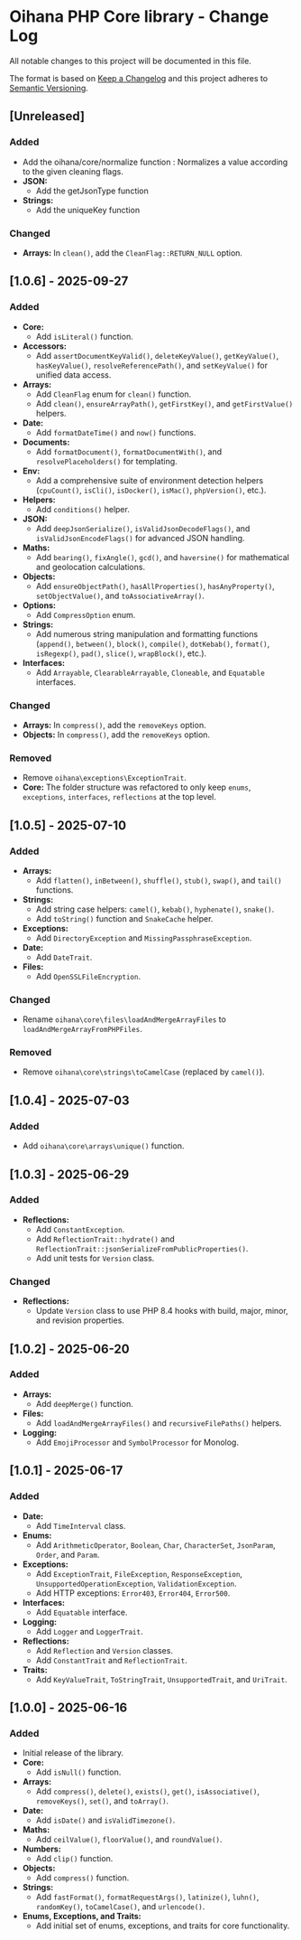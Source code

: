 # Oihana PHP Core library - Change Log

All notable changes to this project will be documented in this file.

The format is based on [Keep a Changelog](http://keepachangelog.com/) and this project adheres to [Semantic Versioning](http://semver.org/).

## [Unreleased]

### Added
 - Add the oihana/core/normalize function : Normalizes a value according to the given cleaning flags.
 - **JSON:**
   - Add the getJsonType function 
 - **Strings:**
   - Add the uniqueKey function

### Changed
- **Arrays:** In `clean()`, add the `CleanFlag::RETURN_NULL` option.

## [1.0.6] - 2025-09-27

### Added
- **Core:**
  - Add `isLiteral()` function.
- **Accessors:**
  - Add `assertDocumentKeyValid()`, `deleteKeyValue()`, `getKeyValue()`, `hasKeyValue()`, `resolveReferencePath()`, and `setKeyValue()` for unified data access.
- **Arrays:**
  - Add `CleanFlag` enum for `clean()` function.
  - Add `clean()`, `ensureArrayPath()`, `getFirstKey()`, and `getFirstValue()` helpers.
- **Date:**
  - Add `formatDateTime()` and `now()` functions.
- **Documents:**
  - Add `formatDocument()`, `formatDocumentWith()`, and `resolvePlaceholders()` for templating.
- **Env:**
  - Add a comprehensive suite of environment detection helpers (`cpuCount()`, `isCli()`, `isDocker()`, `isMac()`, `phpVersion()`, etc.).
- **Helpers:**
  - Add `conditions()` helper.
- **JSON:**
  - Add `deepJsonSerialize()`, `isValidJsonDecodeFlags()`, and `isValidJsonEncodeFlags()` for advanced JSON handling.
- **Maths:**
  - Add `bearing()`, `fixAngle()`, `gcd()`, and `haversine()` for mathematical and geolocation calculations.
- **Objects:**
  - Add `ensureObjectPath()`, `hasAllProperties()`, `hasAnyProperty()`, `setObjectValue()`, and `toAssociativeArray()`.
- **Options:**
  - Add `CompressOption` enum.
- **Strings:**
  - Add numerous string manipulation and formatting functions (`append()`, `between()`, `block()`, `compile()`, `dotKebab()`, `format()`, `isRegexp()`, `pad()`, `slice()`, `wrapBlock()`, etc.).
- **Interfaces:**
  - Add `Arrayable`, `ClearableArrayable`, `Cloneable`, and `Equatable` interfaces.

### Changed
- **Arrays:** In `compress()`, add the `removeKeys` option.
- **Objects:** In `compress()`, add the `removeKeys` option.

### Removed
- Remove `oihana\exceptions\ExceptionTrait`.
- **Core:** The folder structure was refactored to only keep `enums`, `exceptions`, `interfaces`, `reflections` at the top level.

## [1.0.5] - 2025-07-10

### Added
- **Arrays:**
  - Add `flatten()`, `inBetween()`, `shuffle()`, `stub()`, `swap()`, and `tail()` functions.
- **Strings:**
  - Add string case helpers: `camel()`, `kebab()`, `hyphenate()`, `snake()`.
  - Add `toString()` function and `SnakeCache` helper.
- **Exceptions:**
  - Add `DirectoryException` and `MissingPassphraseException`.
- **Date:**
  - Add `DateTrait`.
- **Files:**
  - Add `OpenSSLFileEncryption`.

### Changed
- Rename `oihana\core\files\loadAndMergeArrayFiles` to `loadAndMergeArrayFromPHPFiles`.

### Removed
- Remove `oihana\core\strings\toCamelCase` (replaced by `camel()`).

## [1.0.4] - 2025-07-03

### Added
- Add `oihana\core\arrays\unique()` function.

## [1.0.3] - 2025-06-29

### Added
- **Reflections:**
  - Add `ConstantException`.
  - Add `ReflectionTrait::hydrate()` and `ReflectionTrait::jsonSerializeFromPublicProperties()`.
  - Add unit tests for `Version` class.

### Changed
- **Reflections:**
  - Update `Version` class to use PHP 8.4 hooks with build, major, minor, and revision properties.

## [1.0.2] - 2025-06-20

### Added
- **Arrays:**
  - Add `deepMerge()` function.
- **Files:**
  - Add `loadAndMergeArrayFiles()` and `recursiveFilePaths()` helpers.
- **Logging:**
  - Add `EmojiProcessor` and `SymbolProcessor` for Monolog.

## [1.0.1] - 2025-06-17

### Added
- **Date:**
  - Add `TimeInterval` class.
- **Enums:**
  - Add `ArithmeticOperator`, `Boolean`, `Char`, `CharacterSet`, `JsonParam`, `Order`, and `Param`.
- **Exceptions:**
  - Add `ExceptionTrait`, `FileException`, `ResponseException`, `UnsupportedOperationException`, `ValidationException`.
  - Add HTTP exceptions: `Error403`, `Error404`, `Error500`.
- **Interfaces:**
  - Add `Equatable` interface.
- **Logging:**
  - Add `Logger` and `LoggerTrait`.
- **Reflections:**
  - Add `Reflection` and `Version` classes.
  - Add `ConstantTrait` and `ReflectionTrait`.
- **Traits:**
  - Add `KeyValueTrait`, `ToStringTrait`, `UnsupportedTrait`, and `UriTrait`.

## [1.0.0] - 2025-06-16

### Added
- Initial release of the library.
- **Core:**
  - Add `isNull()` function.
- **Arrays:**
  - Add `compress()`, `delete()`, `exists()`, `get()`, `isAssociative()`, `removeKeys()`, `set()`, and `toArray()`.
- **Date:**
  - Add `isDate()` and `isValidTimezone()`.
- **Maths:**
  - Add `ceilValue()`, `floorValue()`, and `roundValue()`.
- **Numbers:**
  - Add `clip()` function.
- **Objects:**
  - Add `compress()` function.
- **Strings:**
  - Add `fastFormat()`, `formatRequestArgs()`, `latinize()`, `luhn()`, `randomKey()`, `toCamelCase()`, and `urlencode()`.
- **Enums, Exceptions, and Traits:**
  - Add initial set of enums, exceptions, and traits for core functionality.
